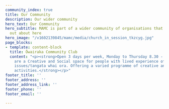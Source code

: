 ```yaml
---
community_index: true
title: Our Community
description: Our wider community
hero_text: Our Community
hero_subtitle: MAMC is part of a wider community of organisations that you can find
  out about here
hero_image: "/v1602139845/mamc/media/church_in_session_tkzcyg.jpg"
page_blocks:
- template: content-block
  title: Ōwairaka Community Club
  content: "<p><strong>Open 3 days per week, Monday to Thursday 8.30 - 3.00</strong></p><p><strong>We
    are a Creative and Social space for people with lived experience of mental health
    issues/tangata whai ora. Offering a varied programme of creative and wellbeing
    activities.</strong></p>"
footer_title: ''
footer_address: ''
footer_address_link: ''
footer_phone: ''
footer_email: ''

---
```

